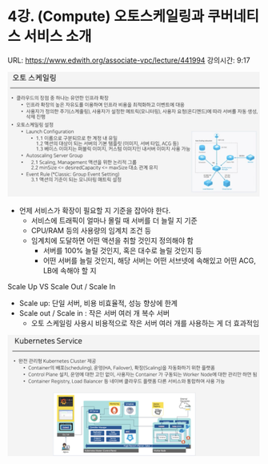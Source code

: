 # 4강. (Compute) 오토스케일링과 쿠버네티스 서비스 소개

URL: https://www.edwith.org/associate-vpc/lecture/441994
강의시간: 9:17

![Untitled](4%E1%84%80%E1%85%A1%E1%86%BC%20(Compute)%20%E1%84%8B%E1%85%A9%E1%84%90%E1%85%A9%E1%84%89%E1%85%B3%E1%84%8F%E1%85%A6%E1%84%8B%E1%85%B5%E1%86%AF%E1%84%85%E1%85%B5%E1%86%BC%E1%84%80%E1%85%AA%20%E1%84%8F%E1%85%AE%E1%84%87%E1%85%A5%E1%84%82%E1%85%A6%E1%84%90%E1%85%B5%E1%84%89%E1%85%B3%20%E1%84%89%E1%85%A5%E1%84%87%E1%85%B5%E1%84%89%E1%85%B3%20%20f886059d569143fb862efa86d98a25f0/Untitled.png)

- 언제 서비스가 확장이 필요할 지 기준을 잡아야 한다.
    - 서비스에 트래픽이 얼마나 몰릴 때 서버를 더 늘릴 지 기준
    - CPU/RAM 등의 사용량의 임계치 조건 등
    - 임계치에 도달하면 어떤 액션을 취할 것인지 정의해야 함
        - 서버를 100% 늘릴 것인지, 혹은 대수로 늘릴 것인지 등
        - 어떤 서버를 늘릴 것인지, 해당 서버는 어떤 서브넷에 속해있고 어떤 ACG, LB에 속해야 할 지

Scale Up VS Scale Out / Scale In

- Scale up: 단일 서버, 비용 비효율적, 성능 향상에 한계
- Scale out / Scale in : 작은 서버 여러 개 복수 서버
    - 오토 스케일링 사용시 비용적으로 작은 서버 여러 개를 사용하는 게 더 효과적임

![Untitled](4%E1%84%80%E1%85%A1%E1%86%BC%20(Compute)%20%E1%84%8B%E1%85%A9%E1%84%90%E1%85%A9%E1%84%89%E1%85%B3%E1%84%8F%E1%85%A6%E1%84%8B%E1%85%B5%E1%86%AF%E1%84%85%E1%85%B5%E1%86%BC%E1%84%80%E1%85%AA%20%E1%84%8F%E1%85%AE%E1%84%87%E1%85%A5%E1%84%82%E1%85%A6%E1%84%90%E1%85%B5%E1%84%89%E1%85%B3%20%E1%84%89%E1%85%A5%E1%84%87%E1%85%B5%E1%84%89%E1%85%B3%20%20f886059d569143fb862efa86d98a25f0/Untitled%201.png)